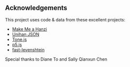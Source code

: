 Acknowledgements
----------------

This project uses code & data from these excellent projects:

* [Make Me a Hanzi](https://github.com/skishore/makemeahanzi)
* [Unihan JSON](https://github.com/dahlia/unihan-json)
* [Tone.js](https://github.com/Tonejs/Tone.js/)
* [p5.js](https://github.com/processing/p5.js)
* [fast-levenshtein](https://github.com/hiddentao/fast-levenshtein)

Special thanks to Diane To and Sally Qianxun Chen
